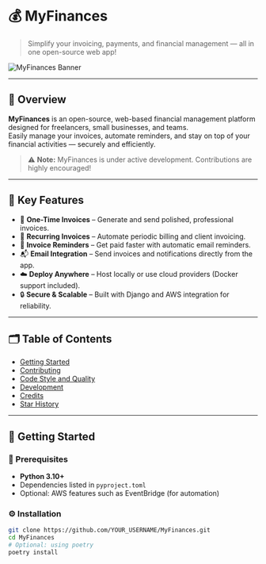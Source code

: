 # 💰 MyFinances

> Simplify your invoicing, payments, and financial management — all in one open-source web app!

![MyFinances Banner](https://user-images.githubusercontent.com/placeholder/banner.png)

---

## 📖 Overview

**MyFinances** is an open-source, web-based financial management platform designed for freelancers, small businesses, and teams.  
Easily manage your invoices, automate reminders, and stay on top of your financial activities — securely and efficiently.  

> ⚠️ **Note:** MyFinances is under active development. Contributions are highly encouraged!

---

## 🚀 Key Features

- 🧾 **One-Time Invoices** – Generate and send polished, professional invoices.  
- 🔁 **Recurring Invoices** – Automate periodic billing and client invoicing.  
- 📧 **Invoice Reminders** – Get paid faster with automatic email reminders.  
- 📬 **Email Integration** – Send invoices and notifications directly from the app.  
- ☁️ **Deploy Anywhere** – Host locally or use cloud providers (Docker support included).  
- 🔒 **Secure & Scalable** – Built with Django and AWS integration for reliability.

---

## 🗂️ Table of Contents

- [Getting Started](#-getting-started)
- [Contributing](#-contributing)
- [Code Style and Quality](#-code-style-and-quality)
- [Development](#-development)
- [Credits](#-credits)
- [Star History](#-star-history)

---

## 🧰 Getting Started

### 🧾 Prerequisites
- **Python 3.10+**
- Dependencies listed in `pyproject.toml`
- Optional: AWS features such as EventBridge (for automation)

### ⚙️ Installation

```bash
git clone https://github.com/YOUR_USERNAME/MyFinances.git
cd MyFinances
# Optional: using poetry
poetry install
